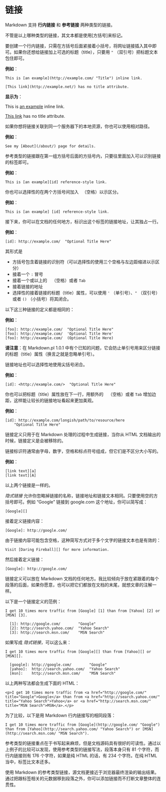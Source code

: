 # 链接

Markdown 支持 **行内链接** 和 **参考链接** 两种类型的链接。

不管是以上哪种类型的链接，其文本都是使用[方括号]来标记。

要创建一个行内链接，只需在方括号后面紧接着小括号，将网址链接插入其中即可。如果你还想给链接加上可选的标题（title），只要用 `"` （双引号）把标题文本包住即可。

**例如**：

    This is [an example](http://example.com/ "Title") inline link.

    [This link](http://example.net/) has no title attribute.

**显示为**：

This is [an example](http://example.com/ "Title") inline link.

[This link](http://example.net/) has no title attribute.

如果你想将链接关联到同一个服务器下的本地资源，你也可以使用相对路径。

**例如**：

    See my [About](/about/) page for details.

参考类型的链接跟在第一组方括号后面的方括号内，只要往里面加入可以识别链接的标签即可。

**例如**：

    This is [an example][id] reference-style link.

你也可以选择性的在两个方括号间加入 ` `（空格）以示区分。

**例如**：

    This is [an example] [id] reference-style link.

接下来，你可以在文档的任何地方，标识出这个标签的链接地址，让其独占一行。

**例如**：

    [id]: http://example.com/  "Optional Title Here"

其形式是

  - 方括号包含着链接的识别符（可以选择性的使用三个空格与左边距缩进以示区分）
  - 接着一个 `:` 冒号
  - 接着一个或以上的 ` ` （空格）或者 `Tab`
  - 接着链接的地址
  - 选择性的接着链接的标题（title）属性，可以使用 `'` （单引号）、`"` （双引号）或者 `()` （小括号）将其闭合。

以下这三种链接的定义都是相同的：

**例如**：

    [foo]: http://example.com/  "Optional Title Here"
    [foo]: http://example.com/  'Optional Title Here'
    [foo]: http://example.com/  (Optional Title Here)

**请注意**：在 Markdown.pl 1.0.1 中有个已知的问题，它会防止单引号用来区分链接的标题（title）属性（换言之就是忽略单引号）。

链接地址也可以选择性地使用尖括号闭合。

**例如**：

    [id]: <http://example.com/>  "Optional Title Here"

你也可以把标题（title）属性放在下一行，用额外的 ` ` （空格）或者 `Tab` 增加边距，这样能让较长的链接地址看起来更加美观。

**例如**：

    [id]: http://example.com/longish/path/to/resource/here
        "Optional Title Here"

链接定义只用于在 Markdown 处理的过程中生成链接，当你从 HTML 文档输出的时候，链接定义是会被移除的。

链接标识符通常由字母，数字，空格和标点符号组成，但它们是不区分大小写的。

**例如**：

    [link text][a]
    [link text][A]

以上两个链接是一样的。

*隐式链接* 允许你忽略掉链接的名称，链接地址和链接文本相同。只要使用空的方括号即可。例如 “Google” 链接到 google.com 这个地址，你可以简写成：

    [Google][]

接着定义链接内容：

    [Google]: http://google.com/

由于链接内容可能包含空格，这种简写方式对于多个文字的链接文本也是有效的：

    Visit [Daring Fireball][] for more information.

然后接着定义链接：

    [Google]: http://google.com/

链接定义可以放在 Markdown 文档的任何地方。我比较倾向于放在紧跟着的每个段落的后面，如果你愿意，也可以把它们都放在文档的末尾，就想文章的注解一样。

以下是一个链接定义的范例：

    I get 10 times more traffic from [Google] [1] than from [Yahoo] [2] or [MSN] [3].

      [1]: http://google.com/        "Google"
      [2]: http://search.yahoo.com/  "Yahoo Search"
      [3]: http://search.msn.com/    "MSN Search"

如果写成 *隐式链接*，可以这么来：

    I get 10 times more traffic from [Google][] than from [Yahoo][] or [MSN][].

      [google]: http://google.com/        "Google"
      [yahoo]:  http://search.yahoo.com/  "Yahoo Search"
      [msn]:    http://search.msn.com/    "MSN Search"

以上两种写法都会生成下面的 HTML：

    <p>I get 10 times more traffic from <a href="http://google.com/" title="Google">Google</a> than from <a href="http://search.yahoo.com/" title="Yahoo Search">Yahoo</a> or <a href="http://search.msn.com/" title="MSN Search">MSN</a>.</p>

为了比较，以下是用 Markdown 行内链接写的相同段落：

    I get 10 times more traffic from [Google](http://google.com/ "Google") than from [Yahoo](http://search.yahoo.com/ "Yahoo Search") or [MSN](http://search.msn.com/ "MSN Search").

参考类型的链接重点在于书写起来麻烦，但是文档源码具有很好的可读性。通过以上例子的比较可以发现，使用参考类型的链接写法，段落本身只有 81 个字符，而行内链接则有 176 个字符，如果是纯 HTML 的话，有 234 个字符。在纯 HTML 当中，标签比文本还多。

使用 Markdown 的参考类型链接，源文档更接近于浏览器最终渲染的输出结果。通过把跟标签相关的元数据移到段落之外，你可以添加链接而不打断文章整体的连贯性。

